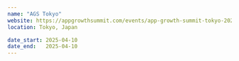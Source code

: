 ```yaml
---
name: "AGS Tokyo"
website: https://appgrowthsummit.com/events/app-growth-summit-tokyo-2025/
location: Tokyo, Japan

date_start: 2025-04-10
date_end:   2025-04-10
---
```

